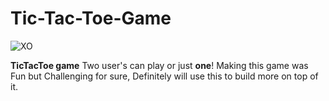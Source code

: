 # Tic-Tac-Toe-Game

![XO](https://imgur.com/CaZ1tf6.png)

**TicTacToe game**
Two user's can play or just __one__!
Making this game was Fun but Challenging for sure,
Definitely will use this to build more on top of it.
